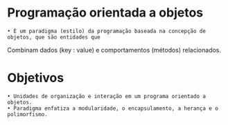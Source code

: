 # Programação orientada a objetos
    • É um paradigma (estilo) da programação baseada na concepção de objetos, que são entidades que 
Combinam dados (key : value) e comportamentos (métodos) relacionados.

# Objetivos
	• Unidades de organização e interação em um programa orientado a objetos.
    • Paradigma enfatiza a modularidade, o encapsulamento, a herança e o polimorfismo.